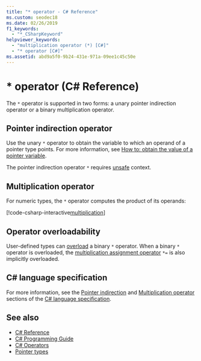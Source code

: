 ```yaml
---
title: "* operator - C# Reference"
ms.custom: seodec18
ms.date: 02/26/2019
f1_keywords: 
  - "*_CSharpKeyword"
helpviewer_keywords: 
  - "multiplication operator (*) [C#]"
  - "* operator [C#]"
ms.assetid: abd9a5f0-9b24-431e-971a-09ee1c45c50e
---
```

# * operator (C# Reference)

The `*` operator is supported in two forms: a unary pointer indirection operator or a binary multiplication operator.

## Pointer indirection operator

Use the unary `*` operator to obtain the variable to which an operand of a pointer type points. For more information, see [How to: obtain the value of a pointer variable](../../programming-guide/unsafe-code-pointers/how-to-obtain-the-value-of-a-pointer-variable.md).

The pointer indirection operator `*` requires [unsafe](../keywords/unsafe.md) context.

## Multiplication operator

For numeric types, the `*` operator computes the product of its operands:

[!code-csharp-interactive[multiplication](~/samples/snippets/csharp/language-reference/operators/MultiplicationExamples.cs#Multiply)]

## Operator overloadability

User-defined types can [overload](../keywords/operator.md) a binary `*` operator. When a binary `*` operator is overloaded, the [multiplication assignment operator](multiplication-assignment-operator.md) `*=` is also implicitly overloaded.

## C# language specification

For more information, see the [Pointer indirection](~/_csharplang/spec/unsafe-code.md#pointer-indirection) and [Multiplication operator](~/_csharplang/spec/expressions.md#multiplication-operator) sections of the [C# language specification](../language-specification/index.md).

## See also

- [C# Reference](../index.md)
- [C# Programming Guide](../../programming-guide/index.md)
- [C# Operators](index.md)
- [Pointer types](../../programming-guide/unsafe-code-pointers/pointer-types.md)